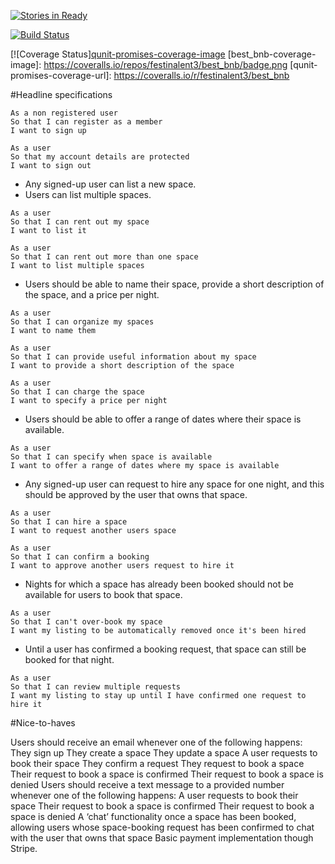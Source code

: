 [![Stories in Ready](https://badge.waffle.io/festinalent3/best_bnb.png?label=ready&title=Ready)](https://waffle.io/festinalent3/best_bnb)

[![Build Status](https://travis-ci.org/festinalent3/best_bnb.svg?branch=fix-test-coverage)](https://travis-ci.org/festinalent3/best_bnb)

[![Coverage Status][qunit-promises-coverage-image](https://travis-ci.org/festinalent3/best_bnb)
[best_bnb-coverage-image]: https://coveralls.io/repos/festinalent3/best_bnb/badge.png
[qunit-promises-coverage-url]: https://coveralls.io/r/festinalent3/best_bnb

#Headline specifications   

```
As a non registered user
So that I can register as a member
I want to sign up

As a user
So that my account details are protected
I want to sign out
```

* Any signed-up user can list a new space.
* Users can list multiple spaces.

```
As a user
So that I can rent out my space
I want to list it

As a user
So that I can rent out more than one space
I want to list multiple spaces
```

* Users should be able to name their space, provide a short description of the space, and a price per night.
```
As a user
So that I can organize my spaces
I want to name them

As a user
So that I can provide useful information about my space
I want to provide a short description of the space

As a user
So that I can charge the space
I want to specify a price per night
```

* Users should be able to offer a range of dates where their space is available.
```
As a user
So that I can specify when space is available
I want to offer a range of dates where my space is available
```

* Any signed-up user can request to hire any space for one night, and this should be approved by the user that owns that space.
```
As a user
So that I can hire a space
I want to request another users space

As a user
So that I can confirm a booking
I want to approve another users request to hire it
```

* Nights for which a space has already been booked should not be available for users to book that space.
```
As a user
So that I can't over-book my space
I want my listing to be automatically removed once it's been hired  
```
* Until a user has confirmed a booking request, that space can still be booked for that night.
```
As a user
So that I can review multiple requests
I want my listing to stay up until I have confirmed one request to hire it
```

#Nice-to-haves

Users should receive an email whenever one of the following happens:
They sign up
They create a space
They update a space
A user requests to book their space
They confirm a request
They request to book a space
Their request to book a space is confirmed
Their request to book a space is denied
Users should receive a text message to a provided number whenever one of the following happens:
A user requests to book their space
Their request to book a space is confirmed
Their request to book a space is denied
A ‘chat’ functionality once a space has been booked, allowing users whose space-booking request has been confirmed to chat with the user that owns that space
Basic payment implementation though Stripe.
